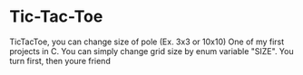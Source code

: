 # Tic-Tac-Toe
TicTacToe, you can change size of pole (Ex. 3x3 or 10x10)
One of my first projects in C.
You can simply change grid size by enum variable "SIZE".
You turn first, then youre friend

